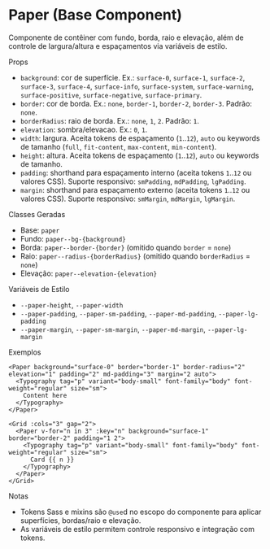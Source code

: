 # Paper (Base Component)

Componente de contêiner com fundo, borda, raio e elevação, além de controle de largura/altura e espaçamentos via variáveis de estilo.

Props
- `background`: cor de superfície. Ex.: `surface-0`, `surface-1`, `surface-2`, `surface-3`, `surface-4`, `surface-info`, `surface-system`, `surface-warning`, `surface-positive`, `surface-negative`, `surface-primary`.
- `border`: cor de borda. Ex.: `none`, `border-1`, `border-2`, `border-3`. Padrão: `none`.
- `borderRadius`: raio de borda. Ex.: `none`, `1`, `2`. Padrão: `1`.
- `elevation`: sombra/elevacao. Ex.: `0`, `1`.
- `width`: largura. Aceita tokens de espaçamento (`1`..`12`), `auto` ou keywords de tamanho (`full`, `fit-content`, `max-content`, `min-content`).
- `height`: altura. Aceita tokens de espaçamento (`1`..`12`), `auto` ou keywords de tamanho.
- `padding`: shorthand para espaçamento interno (aceita tokens `1`..`12` ou valores CSS). Suporte responsivo: `smPadding`, `mdPadding`, `lgPadding`.
- `margin`: shorthand para espaçamento externo (aceita tokens `1`..`12` ou valores CSS). Suporte responsivo: `smMargin`, `mdMargin`, `lgMargin`.

Classes Geradas
- Base: `paper`
- Fundo: `paper--bg-{background}`
- Borda: `paper--border-{border}` (omitido quando `border` = `none`)
- Raio: `paper--radius-{borderRadius}` (omitido quando `borderRadius` = `none`)
- Elevação: `paper--elevation-{elevation}`

Variáveis de Estilo
- `--paper-height`, `--paper-width`
- `--paper-padding`, `--paper-sm-padding`, `--paper-md-padding`, `--paper-lg-padding`
- `--paper-margin`, `--paper-sm-margin`, `--paper-md-margin`, `--paper-lg-margin`

Exemplos
```vue
<Paper background="surface-0" border="border-1" border-radius="2" elevation="1" padding="2" md-padding="3" margin="2 auto">
  <Typography tag="p" variant="body-small" font-family="body" font-weight="regular" size="sm">
    Content here
  </Typography>
</Paper>

<Grid :cols="3" gap="2">
  <Paper v-for="n in 3" :key="n" background="surface-1" border="border-2" padding="1 2">
    <Typography tag="p" variant="body-small" font-family="body" font-weight="regular" size="sm">
      Card {{ n }}
    </Typography>
  </Paper>
</Grid>
```

Notas
- Tokens Sass e mixins são `@use`d no escopo do componente para aplicar superfícies, bordas/raio e elevação.
- As variáveis de estilo permitem controle responsivo e integração com tokens.